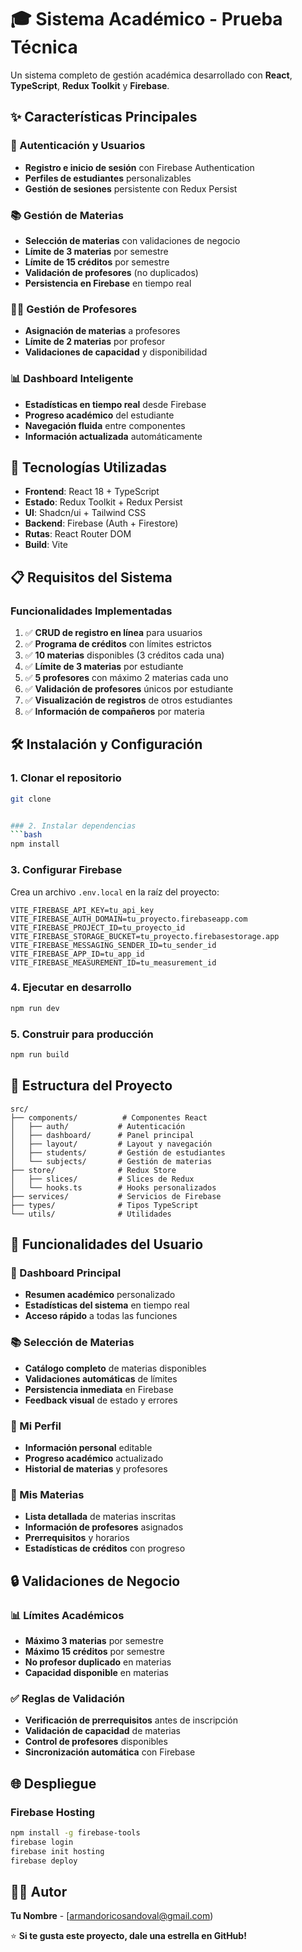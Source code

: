 # 🎓 Sistema Académico - Prueba Técnica

Un sistema completo de gestión académica desarrollado con **React**, **TypeScript**, **Redux Toolkit** y **Firebase**.

## ✨ Características Principales

### 🔐 Autenticación y Usuarios
- **Registro e inicio de sesión** con Firebase Authentication
- **Perfiles de estudiantes** personalizables
- **Gestión de sesiones** persistente con Redux Persist

### 📚 Gestión de Materias
- **Selección de materias** con validaciones de negocio
- **Límite de 3 materias** por semestre
- **Límite de 15 créditos** por semestre
- **Validación de profesores** (no duplicados)
- **Persistencia en Firebase** en tiempo real

### 👨‍🏫 Gestión de Profesores
- **Asignación de materias** a profesores
- **Límite de 2 materias** por profesor
- **Validaciones de capacidad** y disponibilidad

### 📊 Dashboard Inteligente
- **Estadísticas en tiempo real** desde Firebase
- **Progreso académico** del estudiante
- **Navegación fluida** entre componentes
- **Información actualizada** automáticamente

## 🚀 Tecnologías Utilizadas

- **Frontend**: React 18 + TypeScript
- **Estado**: Redux Toolkit + Redux Persist
- **UI**: Shadcn/ui + Tailwind CSS
- **Backend**: Firebase (Auth + Firestore)
- **Rutas**: React Router DOM
- **Build**: Vite

## 📋 Requisitos del Sistema

### Funcionalidades Implementadas
1. ✅ **CRUD de registro en línea** para usuarios
2. ✅ **Programa de créditos** con límites estrictos
3. ✅ **10 materias** disponibles (3 créditos cada una)
4. ✅ **Límite de 3 materias** por estudiante
5. ✅ **5 profesores** con máximo 2 materias cada uno
6. ✅ **Validación de profesores** únicos por estudiante
7. ✅ **Visualización de registros** de otros estudiantes
8. ✅ **Información de compañeros** por materia

## 🛠️ Instalación y Configuración

### 1. Clonar el repositorio
```bash
git clone 


### 2. Instalar dependencias
```bash
npm install
```

### 3. Configurar Firebase
Crea un archivo `.env.local` en la raíz del proyecto:

```env
VITE_FIREBASE_API_KEY=tu_api_key
VITE_FIREBASE_AUTH_DOMAIN=tu_proyecto.firebaseapp.com
VITE_FIREBASE_PROJECT_ID=tu_proyecto_id
VITE_FIREBASE_STORAGE_BUCKET=tu_proyecto.firebasestorage.app
VITE_FIREBASE_MESSAGING_SENDER_ID=tu_sender_id
VITE_FIREBASE_APP_ID=tu_app_id
VITE_FIREBASE_MEASUREMENT_ID=tu_measurement_id
```

### 4. Ejecutar en desarrollo
```bash
npm run dev
```

### 5. Construir para producción
```bash
npm run build
```

## 🔧 Estructura del Proyecto

```
src/
├── components/          # Componentes React
│   ├── auth/           # Autenticación
│   ├── dashboard/      # Panel principal
│   ├── layout/         # Layout y navegación
│   ├── students/       # Gestión de estudiantes
│   └── subjects/       # Gestión de materias
├── store/              # Redux Store
│   ├── slices/         # Slices de Redux
│   └── hooks.ts        # Hooks personalizados
├── services/           # Servicios de Firebase
├── types/              # Tipos TypeScript
└── utils/              # Utilidades
```

## 📱 Funcionalidades del Usuario

### 🎯 Dashboard Principal
- **Resumen académico** personalizado
- **Estadísticas del sistema** en tiempo real
- **Acceso rápido** a todas las funciones

### 📚 Selección de Materias
- **Catálogo completo** de materias disponibles
- **Validaciones automáticas** de límites
- **Persistencia inmediata** en Firebase
- **Feedback visual** de estado y errores

### 👤 Mi Perfil
- **Información personal** editable
- **Progreso académico** actualizado
- **Historial de materias** y profesores

### 📖 Mis Materias
- **Lista detallada** de materias inscritas
- **Información de profesores** asignados
- **Prerrequisitos** y horarios
- **Estadísticas de créditos** con progreso

## 🔒 Validaciones de Negocio

### 📊 Límites Académicos
- **Máximo 3 materias** por semestre
- **Máximo 15 créditos** por semestre
- **No profesor duplicado** en materias
- **Capacidad disponible** en materias

### ✅ Reglas de Validación
- **Verificación de prerrequisitos** antes de inscripción
- **Validación de capacidad** de materias
- **Control de profesores** disponibles
- **Sincronización automática** con Firebase

## 🌐 Despliegue

### Firebase Hosting
```bash
npm install -g firebase-tools
firebase login
firebase init hosting
firebase deploy
```

## 👨‍💻 Autor

**Tu Nombre** - [armandoricosandoval@gmail.com)

⭐ **Si te gusta este proyecto, dale una estrella en GitHub!**
